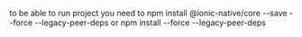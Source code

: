 to be able to run project you need to 
npm install @ionic-native/core --save --force --legacy-peer-deps
or npm install --force --legacy-peer-deps
